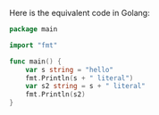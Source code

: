 Here is the equivalent code in Golang:

```go
package main

import "fmt"

func main() {
    var s string = "hello"
    fmt.Println(s + " literal")
    var s2 string = s + " literal"
    fmt.Println(s2)
}
```
